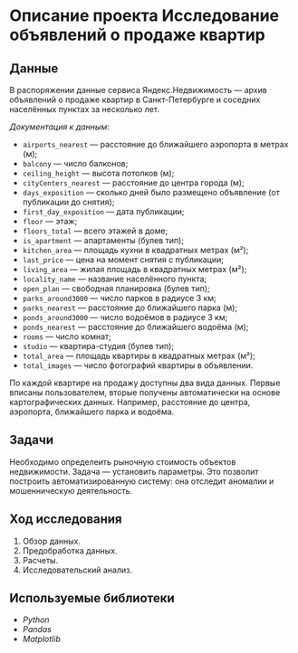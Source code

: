 # Описание проекта Исследование объявлений о продаже квартир

## Данные

В распоряжении данные сервиса Яндекc.Недвижимость — архив объявлений о продаже квартир в Санкт-Петербурге и соседних населённых пунктах за несколько лет.

*Документация к данным:*

* `airports_nearest` — расстояние до ближайшего аэропорта в метрах (м);
* `balcony` — число балконов;
* `ceiling_height` — высота потолков (м);
* `cityCenters_nearest` — расстояние до центра города (м);
* `days_exposition` — сколько дней было размещено объявление (от публикации до снятия);
* `first_day_exposition` — дата публикации;
* `floor` — этаж;
* `floors_total` — всего этажей в доме;
* `is_apartment` — апартаменты (булев тип);
* `kitchen_area` — площадь кухни в квадратных метрах (м²);
* `last_price` — цена на момент снятия с публикации;
* `living_area` — жилая площадь в квадратных метрах (м²);
* `locality_name` — название населённого пункта;
* `open_plan` — свободная планировка (булев тип);
* `parks_around3000` — число парков в радиусе 3 км;
* `parks_nearest` — расстояние до ближайшего парка (м);
* `ponds_around3000` — число водоёмов в радиусе 3 км;
* `ponds_nearest` — расстояние до ближайшего водоёма (м);
* `rooms` — число комнат;
* `studio` — квартира-студия (булев тип);
* `total_area` — площадь квартиры в квадратных метрах (м²);
* `total_images` — число фотографий квартиры в объявлении.

По каждой квартире на продажу доступны два вида данных. Первые вписаны пользователем, вторые получены автоматически на основе картографических данных. Например, расстояние до центра, аэропорта, ближайшего парка и водоёма.

## Задачи

Необходимо определеить рыночную стоимость объектов недвижимости. Задача — установить параметры. Это позволит построить автоматизированную систему: она отследит аномалии и мошенническую деятельность.

## Ход исследования

1. Обзор данных.
2. Предобработка данных.
3. Расчеты.
4. Исследовательский анализ.

## Используемые библиотеки

- *Python*
- *Pandas*
- *Matplotlib*
